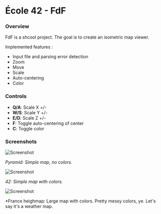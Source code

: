 # École 42 - FdF

### Overview
FdF is a shcool project. The goal is to create an isometric map viewer.

Implemented features : 
* Input file and parsing error detection
* Zoom
* Move
* Scale
* Auto-centering
* Color

### Controls
* **Q/A**: Scale X +/-
* **W/S**: Scale Y +/-
* **E/D**: Scale Z +/-
* **F**: Toggle auto-centering of center
* **C**: Toggle color

### Screenshots
![Screenshot](screenshot1.jpg?raw=true)

*Pyramid: Simple map, no colors.*

![Screenshot](screenshot2.jpg?raw=true)

*42: Simple map with colors.*

![Screenshot](screenshot3.jpg?raw=true)

*France heighmap: Large map with colors. Pretty messy colors, ye. Let's say it's a weather map.
